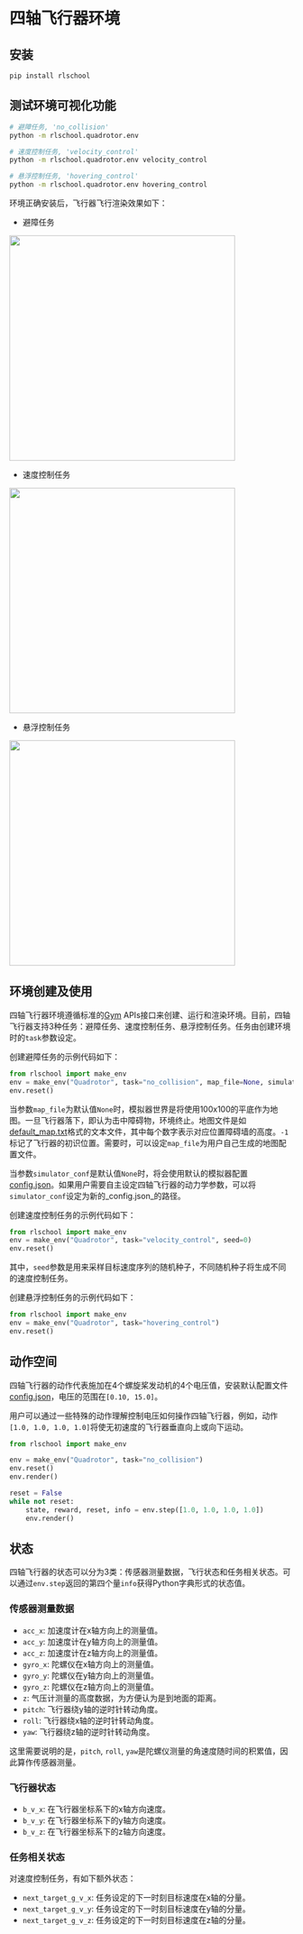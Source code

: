 # 四轴飞行器环境

## 安装

```
pip install rlschool
```

## 测试环境可视化功能

```sh
# 避障任务, 'no_collision'
python -m rlschool.quadrotor.env

# 速度控制任务, 'velocity_control'
python -m rlschool.quadrotor.env velocity_control

# 悬浮控制任务, 'hovering_control'
python -m rlschool.quadrotor.env hovering_control
```

环境正确安装后，飞行器飞行渲染效果如下：

* 避障任务

<img src="demo/demo_no_collision.gif" width="400"/>

* 速度控制任务

<img src="demo/demo_velocity_control.gif" width="400"/>

* 悬浮控制任务

<img src="demo/demo_hovering_control.gif" width="400"/>

## 环境创建及使用

四轴飞行器环境遵循标准的[Gym][gym] APIs接口来创建、运行和渲染环境。目前，四轴飞行器支持3种任务：避障任务、速度控制任务、悬浮控制任务。任务由创建环境时的`task`参数设定。

创建避障任务的示例代码如下：

```python
from rlschool import make_env
env = make_env("Quadrotor", task="no_collision", map_file=None, simulator_conf=None)
env.reset()
```

当参数`map_file`为默认值`None`时，模拟器世界是将使用100x100的平底作为地图。一旦飞行器落下，即认为击中障碍物，环境终止。地图文件是如[default_map.txt][map_example]格式的文本文件，其中每个数字表示对应位置障碍墙的高度。`-1`标记了飞行器的初识位置。需要时，可以设定`map_file`为用户自己生成的地图配置文件。

当参数`simulator_conf`是默认值`None`时，将会使用默认的模拟器配置[config.json][default_sim_conf]。如果用户需要自主设定四轴飞行器的动力学参数，可以将`simulator_conf`设定为新的_config.json_的路径。

创建速度控制任务的示例代码如下：

```python
from rlschool import make_env
env = make_env("Quadrotor", task="velocity_control", seed=0)
env.reset()
```

其中，`seed`参数是用来采样目标速度序列的随机种子，不同随机种子将生成不同的速度控制任务。

创建悬浮控制任务的示例代码如下：

```python
from rlschool import make_env
env = make_env("Quadrotor", task="hovering_control")
env.reset()
```

## 动作空间

四轴飞行器的动作代表施加在4个螺旋桨发动机的4个电压值，安装默认配置文件[config.json](default_sim_conf)，电压的范围在`[0.10, 15.0]`。

用户可以通过一些特殊的动作理解控制电压如何操作四轴飞行器，例如，动作`[1.0, 1.0, 1.0, 1.0]`将使无初速度的飞行器垂直向上或向下运动。

```python
from rlschool import make_env

env = make_env("Quadrotor", task="no_collision")
env.reset()
env.render()

reset = False
while not reset:
    state, reward, reset, info = env.step([1.0, 1.0, 1.0, 1.0])
    env.render()
```

## 状态

四轴飞行器的状态可以分为3类：传感器测量数据，飞行状态和任务相关状态。可以通过`env.step`返回的第四个量`info`获得Python字典形式的状态值。

### 传感器测量数据

* `acc_x`: 加速度计在x轴方向上的测量值。
* `acc_y`: 加速度计在y轴方向上的测量值。
* `acc_z`: 加速度计在z轴方向上的测量值。
* `gyro_x`: 陀螺仪在x轴方向上的测量值。
* `gyro_y`: 陀螺仪在y轴方向上的测量值。
* `gyro_z`: 陀螺仪在z轴方向上的测量值。
* `z`: 气压计测量的高度数据，为方便认为是到地面的距离。
* `pitch`: 飞行器绕y轴的逆时针转动角度。
* `roll`: 飞行器绕x轴的逆时针转动角度。
* `yaw`: 飞行器绕z轴的逆时针转动角度。

这里需要说明的是，`pitch`, `roll`, `yaw`是陀螺仪测量的角速度随时间的积累值，因此算作传感器测量。

### 飞行器状态

* `b_v_x`: 在飞行器坐标系下的x轴方向速度。
* `b_v_y`: 在飞行器坐标系下的y轴方向速度。
* `b_v_z`: 在飞行器坐标系下的z轴方向速度。

### 任务相关状态

对速度控制任务，有如下额外状态：

* `next_target_g_v_x`: 任务设定的下一时刻目标速度在x轴的分量。
* `next_target_g_v_y`: 任务设定的下一时刻目标速度在y轴的分量。
* `next_target_g_v_z`: 任务设定的下一时刻目标速度在z轴的分量。

[gym]: https://gym.openai.com/
[map_example]: https://github.com/PaddlePaddle/RLSchool/blob/master/rlschool/quadrotor/default_map.txt
[default_sim_conf]: https://github.com/PaddlePaddle/RLSchool/blob/master/rlschool/quadrotor/config.json
